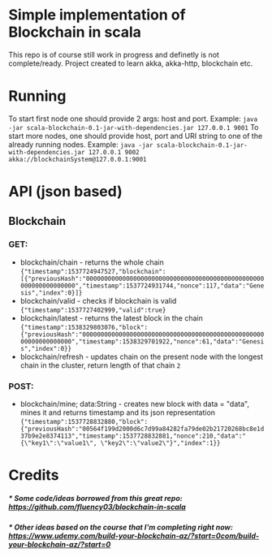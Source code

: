 # Simple implementation of Blockchain in scala
This repo is of course still work in progress and definetly is not complete/ready.
Project created to learn akka, akka-http, blockchain etc.

# Running
To start first node one should provide 2 args: host and port. Example:
```java -jar scala-blockchain-0.1-jar-with-dependencies.jar 127.0.0.1 9001```
To start more nodes, one should provide host, port and URI string to one of the already running nodes. Example:
```java -jar scala-blockchain-0.1-jar-with-dependencies.jar 127.0.0.1 9002 akka://blockchainSystem@127.0.0.1:9001```

# API (json based)
## Blockchain
### GET:
* blockchain/chain - returns the whole chain
```{"timestamp":1537724947527,"blockchain":[{"previousHash":"0000000000000000000000000000000000000000000000000000000000000000","timestamp":1537724931744,"nonce":117,"data":"Genesis","index":0}]}```
* blockchain/valid - checks if blockchain is valid
```{"timestamp":1537727402999,"valid":true}```
* blockchain/latest - returns the latest block in the chain
```{"timestamp":1538329803076,"block":{"previousHash":"0000000000000000000000000000000000000000000000000000000000000000","timestamp":1538329701922,"nonce":61,"data":"Genesis","index":0}}```
* blockchain/refresh - updates chain on the present node with the longest chain in the cluster, return length of that chain
```2```

### POST:
* blockchain/mine; data:String - creates new block with data = "data", mines it and returns timestamp and its json representation
```{"timestamp":1537728832880,"block":{"previousHash":"00564f199d2000d6c7d99a84282fa79de02b21720268bc8e1d37b9e2e8374113","timestamp":1537728832881,"nonce":210,"data":"{\"key1\":\"value1\", \"key2\":\"value2\"}","index":1}}```

# Credits
##### * Some code/ideas borrowed from this great repo: https://github.com/fluency03/blockchain-in-scala
##### * Other ideas based on the course that I'm completing right now: https://www.udemy.com/build-your-blockchain-az/?start=0com/build-your-blockchain-az/?start=0
